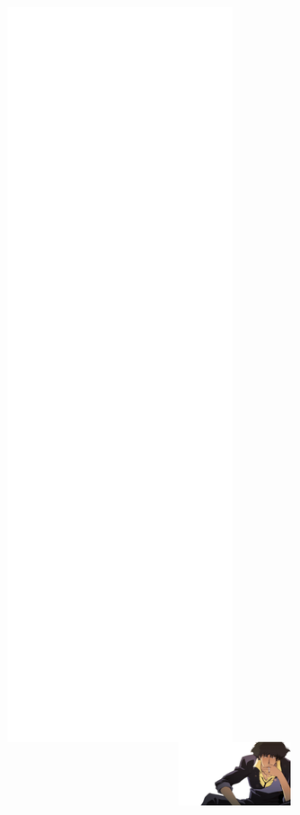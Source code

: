 <!--
<img align="center" width="600" src="/terminal.svg" alt="Metrics" width="100%">-->

<img align="left" width="400" src="/github-metrics.svg" alt="Metrics" width="100%">
</br>
<img align="left" width="400" src="/fullyear.svg" alt="Metrics" width="100%">
<img align="left" width="400" src="/metrics.plugin.languages.details.svg" alt="Metrics" width="100%">
<img align="left" width="400" src="/activity.svg" alt="Metrics" width="100%">
<img align="left" width="400" src="/metrics.plugin.stars.svg" alt="Metrics" width="100%">
<img align="left" width="400" src="/achievments.svg" alt="Metrics" width="100%">
</br>
</br>
</br>
</br>
<img align="right" width="200" src="https://github.com/ValWalker0304/ValWalker0304/blob/main/Images/Spike.png" alt="Image" width"100%">
